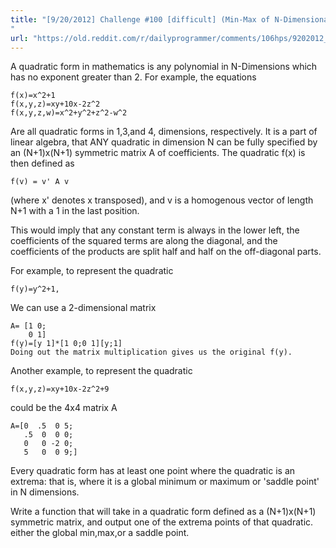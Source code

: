 ```yaml
---
title: "[9/20/2012] Challenge #100 [difficult] (Min-Max of N-Dimensional Quadratic)
"
url: "https://old.reddit.com/r/dailyprogrammer/comments/106hps/9202012_challenge_100_difficult_minmax_of/"
---
```


A quadratic form in mathematics is any polynomial in N-Dimensions which has no exponent greater than 2.  For example, the equations

    f(x)=x^2+1
    f(x,y,z)=xy+10x-2z^2
    f(x,y,z,w)=x^2+y^2+z^2-w^2
   
Are all quadratic forms in 1,3,and 4, dimensions, respectively.  It is a part of linear algebra, that ANY quadratic in dimension N can be fully specified by an (N+1)x(N+1) symmetric matrix A of coefficients.  The quadratic f(x) is then defined as  

    f(v) = v' A v
   
(where x' denotes x transposed), and v is a homogenous vector of length N+1 with a 1 in the last position.

This would imply that any constant term is always in the lower left, the coefficients of the squared terms are along the diagonal, and the coefficients of the products are split half and half on the off-diagonal parts.

For example, to represent the quadratic 

    f(y)=y^2+1,
   
We can use a 2-dimensional matrix

    A= [1 0;
        0 1]
    f(y)=[y 1]*[1 0;0 1][y;1]
    Doing out the matrix multiplication gives us the original f(y).
    
Another example, to represent the quadratic

    f(x,y,z)=xy+10x-2z^2+9

could be the 4x4 matrix A

    A=[0  .5  0 5;
       .5  0  0 0;
       0   0 -2 0;
       5   0  0 9;]
       


Every quadratic form has at least one point where the quadratic is an extrema: that is, where it is a global minimum or maximum or 'saddle point' in N dimensions.

Write a function that will take in a quadratic form defined as a (N+1)x(N+1) symmetric matrix, and output one of the extrema points of that quadratic. either the global min,max,or a saddle point.